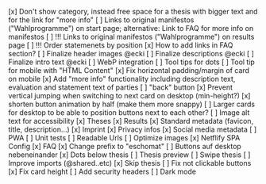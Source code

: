 [x] Don't show category, instead free space for a thesis with bigger text and for the link for "more info"
[ ] Links to original manifestos ("Wahlprogramme") on start page; alternative: Link to FAQ for more info on manifestos
[ ] !!! Links to original manifestos ("Wahlprogramme") on results page
[ ] !!! Order statemenets by position
[x] How to add links in FAQ section?
[ ] Finalize header images @ecki
[ ] Finalize descriptions @ecki
[ ] Finalize intro text @ecki
[ ] WebP integration
[ ] Tool tips for dots
[ ] Tool tip for mobile with "HTML Content"
[x] Fix horizontal padding/margin of card on mobile
[x] Add "more info" functionality including description text, evaluation and statement text of parties
[ ] "back" button
[x] Prevent vertical jumping when switching to next card on desktop (min-height?)
[x] shorten button animation by half (make them more snappy)
[ ] Larger cards for desktop to be able to position buttons next to each other?
[ ] Image alt text for accessibility 
[x] Theses
[x] Results
[x] Standard metadata (favicon, title, description...)
[x] Imprint
[x] Privacy infos
[x] Social media metadata
[ ] PWA
[ ] Unit tests
[ ] Readable Urls
[ ] Optimize images
[x] Netflify SPA Config
[x] FAQ
[x] Change prefix to "eschomat"
[ ] Buttons auf desktop nebeneinander
[x] Dots below thesis
[ ] Thesis preview
[ ] Swipe thesis
[ ] Improve imports (@shared..etc)
[x] Skip thesis
[ ] Fix not clickable buttons
[x] Fix card height
[ ] Add security headers
[ ] Dark mode